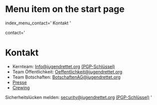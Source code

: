 # Menu item on the start page
index_menu_contact='
Kontakt
'

contact='
# Kontakt

* Kernteam: <Info@jugendrettet.org> [(PGP-Schlüssel)](../f/files/JR_pub.asc)
* Team Öffentlichkeit: <Oeffentlichkeit@jugendrettet.org>
* Team Botschaften: <BotschaftenAG@jugendrettet.org>
* [Presse](./press)
* [Crewing](./crewing)

Sicherheitslücken melden: <security@jugendrettet.org> [(PGP-Schlüssel)](../f/files/040ACAF1.asc)
'